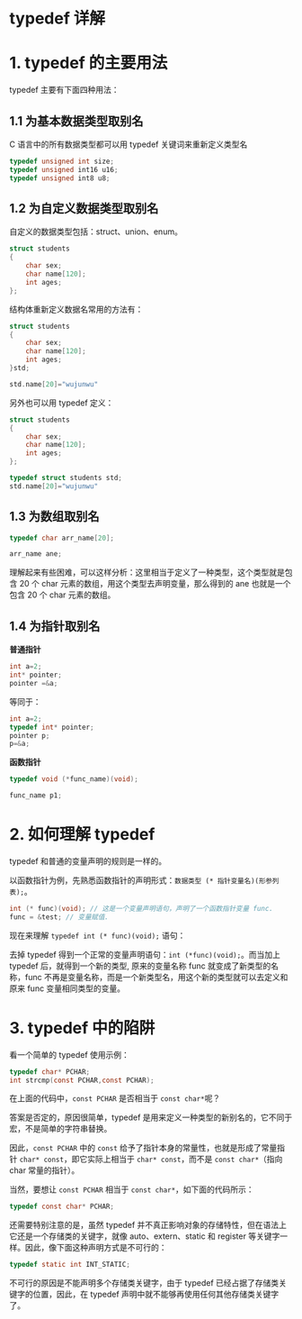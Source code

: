 # typedef 详解

# 1. typedef 的主要用法

typedef 主要有下面四种用法：

## 1.1 为基本数据类型取别名

C 语言中的所有数据类型都可以用 typedef 关键词来重新定义类型名

```c
typedef unsigned int size;
typedef unsigned int16 u16;
typedef unsigned int8 u8;
```

## 1.2 为自定义数据类型取别名

自定义的数据类型包括：struct、union、enum。

```c
struct students
{
    char sex;
    char name[120];
    int ages;
};
```

结构体重新定义数据名常用的方法有：

```c
struct students
{
    char sex;
    char name[120];
    int ages;
}std;

std.name[20]="wujunwu"
```

另外也可以用 typedef 定义：

```c
struct students
{
    char sex;
    char name[120];
    int ages;
};

typedef struct students std;
std.name[20]="wujunwu"
```

## 1.3 为数组取别名

```c
typedef char arr_name[20];

arr_name ane;
```

理解起来有些困难，可以这样分析：这里相当于定义了一种类型，这个类型就是包含 20 个 char 元素的数组，用这个类型去声明变量，那么得到的 ane 也就是一个包含 20 个 char 元素的数组。

## 1.4 为指针取别名

**普通指针**

```c
int a=2;
int* pointer;
pointer =&a;
```

等同于：

```c
int a=2;
typedef int* pointer;
pointer p;
p=&a;
```

**函数指针**

```c
typedef void (*func_name)(void);

func_name p1;
```

# 2. 如何理解 typedef

typedef 和普通的变量声明的规则是一样的。

以函数指针为例，先熟悉函数指针的声明形式：`数据类型 (* 指针变量名)(形参列表);`。

```c
int (* func)(void); // 这是一个变量声明语句，声明了一个函数指针变量 func.
func = &test; // 变量赋值.
```

现在来理解 `typedef int (* func)(void);` 语句：

去掉 typedef 得到一个正常的变量声明语句：`int (*func)(void);`。而当加上 typedef 后，就得到一个新的类型, 原来的变量名称 func 就变成了新类型的名称，func 不再是变量名称，而是一个新类型名，用这个新的类型就可以去定义和原来 func 变量相同类型的变量。

# 3. typedef 中的陷阱

看一个简单的 typedef 使用示例：

```c
typedef char* PCHAR;
int strcmp(const PCHAR,const PCHAR);
```

在上面的代码中，`const PCHAR` 是否相当于 `const char*`呢？

答案是否定的，原因很简单，typedef 是用来定义一种类型的新别名的，它不同于宏，不是简单的字符串替换。

因此，`const PCHAR` 中的 `const` 给予了指针本身的常量性，也就是形成了常量指针 `char* const`，即它实际上相当于 `char* const`，而不是 `const char*`（指向 char 常量的指针）。

当然，要想让 `const PCHAR` 相当于 `const char*`，如下面的代码所示：

```c
typedef const char* PCHAR;
```

还需要特别注意的是，虽然 typedef 并不真正影响对象的存储特性，但在语法上它还是一个存储类的关键字，就像 auto、extern、static 和 register 等关键字一样。因此，像下面这种声明方式是不可行的：

```c
typedef static int INT_STATIC;
```

不可行的原因是不能声明多个存储类关键字，由于 typedef 已经占据了存储类关键字的位置，因此，在 typedef 声明中就不能够再使用任何其他存储类关键字了。
